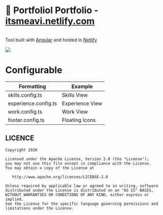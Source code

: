 
# 📖 Portfoliol Portfolio - [itsmeavi.netlify.com](https://itsmeavi.netlify.com/)
```
```
Tool built with [Angular](https://angular.io/) and hosted in [Netlify](https://www.netlify.com/)

<img src="https://i.imgur.com/RAwXy9X.png"/>


# Configurable

| Formatting   | Example                      |
| ------------ | ---------------------------- |
| skills.config.ts | Skills View |
| experience.config.ts    | Experience View     |
| work.config.ts | Work View |
| footer.config.ts      | Floating Icons    |



## LICENCE
```
Copyright 2020

Licensed under the Apache License, Version 2.0 (the "License");
you may not use this file except in compliance with the License.
You may obtain a copy of the License at

   http://www.apache.org/licenses/LICENSE-2.0

Unless required by applicable law or agreed to in writing, software
distributed under the License is distributed on an "AS IS" BASIS,
WITHOUT WARRANTIES OR CONDITIONS OF ANY KIND, either express or implied.
See the License for the specific language governing permissions and
limitations under the License.

